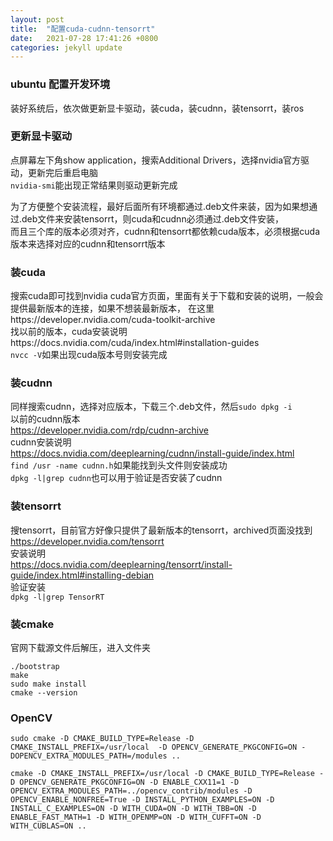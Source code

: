 ```yaml
---
layout: post
title:  "配置cuda-cudnn-tensorrt"
date:   2021-07-28 17:41:26 +0800
categories: jekyll update
---
```


### ubuntu 配置开发环境

装好系统后，依次做更新显卡驱动，装cuda，装cudnn，装tensorrt，装ros

### 更新显卡驱动
点屏幕左下角show application，搜索Additional Drivers，选择nvidia官方驱动，更新完后重启电脑   
`nvidia-smi`能出现正常结果则驱动更新完成

为了方便整个安装流程，最好后面所有环境都通过.deb文件来装，因为如果想通过.deb文件来安装tensorrt，则cuda和cudnn必须通过.deb文件安装，  
而且三个库的版本必须对齐，cudnn和tensorrt都依赖cuda版本，必须根据cuda版本来选择对应的cudnn和tensorrt版本   

### 装cuda
搜索cuda即可找到nvidia cuda官方页面，里面有关于下载和安装的说明，一般会提供最新版本的连接，如果不想装最新版本，
在这里https://developer.nvidia.com/cuda-toolkit-archive    
找以前的版本，cuda安装说明https://docs.nvidia.com/cuda/index.html#installation-guides    
`nvcc -V`如果出现cuda版本号则安装完成

### 装cudnn
同样搜索cudnn，选择对应版本，下载三个.deb文件，然后`sudo dpkg -i`   
以前的cudnn版本    
https://developer.nvidia.com/rdp/cudnn-archive   
cudnn安装说明    
https://docs.nvidia.com/deeplearning/cudnn/install-guide/index.html   
`find /usr -name cudnn.h`如果能找到头文件则安装成功    
`dpkg -l|grep cudnn`也可以用于验证是否安装了cudnn

### 装tensorrt
搜tensorrt，目前官方好像只提供了最新版本的tensorrt，archived页面没找到   
https://developer.nvidia.com/tensorrt   
安装说明   
https://docs.nvidia.com/deeplearning/tensorrt/install-guide/index.html#installing-debian   
验证安装   
`dpkg -l|grep TensorRT`  

### 装cmake
官网下载源文件后解压，进入文件夹
```
./bootstrap  
make   
sudo make install  
cmake --version
```

### OpenCV
```
sudo cmake -D CMAKE_BUILD_TYPE=Release -D CMAKE_INSTALL_PREFIX=/usr/local  -D OPENCV_GENERATE_PKGCONFIG=ON -DOPENCV_EXTRA_MODULES_PATH=/modules ..

cmake -D CMAKE_INSTALL_PREFIX=/usr/local -D CMAKE_BUILD_TYPE=Release -D OPENCV_GENERATE_PKGCONFIG=ON -D ENABLE_CXX11=1 -D OPENCV_EXTRA_MODULES_PATH=../opencv_contrib/modules -D OPENCV_ENABLE_NONFREE=True -D INSTALL_PYTHON_EXAMPLES=ON -D INSTALL_C_EXAMPLES=ON -D WITH_CUDA=ON -D WITH_TBB=ON -D ENABLE_FAST_MATH=1 -D WITH_OPENMP=ON -D WITH_CUFFT=ON -D WITH_CUBLAS=ON ..
```
